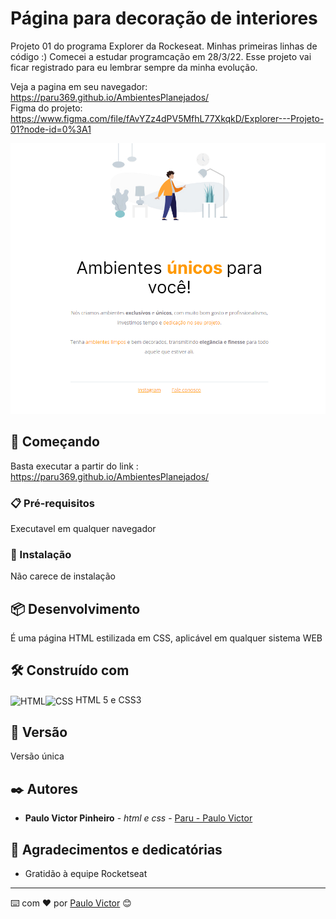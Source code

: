 

# Página para decoração de interiores

Projeto 01 do programa Explorer da Rockeseat. Minhas primeiras linhas de código :)
Comecei a estudar programcação em 28/3/22. Esse projeto vai ficar registrado para eu lembrar sempre da minha evolução.

Veja a pagina em seu navegador: https://paru369.github.io/AmbientesPlanejados/
<br>
Figma do projeto: https://www.figma.com/file/fAvYZz4dPV5MfhL77XkqkD/Explorer---Projeto-01?node-id=0%3A1



<img src="./Screenshot.png"> 


## 🚀 Começando

Basta executar a partir do link : https://paru369.github.io/AmbientesPlanejados/

### 📋 Pré-requisitos

Executavel em qualquer navegador

### 🔧 Instalação

Não carece de instalação

## 📦 Desenvolvimento

É uma página HTML estilizada em CSS, aplicável em qualquer sistema WEB

## 🛠️ Construído com

<img align="center" alt="HTML" height="30" width="40" src="https://cdn.worldvectorlogo.com/logos/html-1.svg"><img align="center" alt="CSS" height="30" width="40" src="https://cdn.worldvectorlogo.com/logos/css-3.svg">
HTML 5 e CSS3


## 📌 Versão

Versão única

## ✒️ Autores



* **Paulo Victor Pinheiro** - *html e css* - [Paru - Paulo Victor](https://www.linkedin.com/in/paulo-pinheiro-4a94b0150/)




## 🎁 Agradecimentos e dedicatórias

* Gratidão à equipe Rocketseat


---
⌨️ com ❤️ por [Paulo Victor](https://gist.github.com/Paru369) 😊
